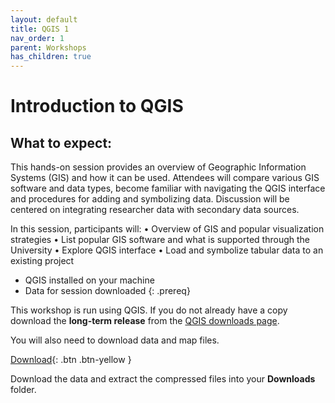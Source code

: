 ```yaml
---
layout: default
title: QGIS 1
nav_order: 1
parent: Workshops
has_children: true
---
```


# Introduction to QGIS

## What to expect:

This hands-on session provides an overview of Geographic Information Systems (GIS) and how it can be used. Attendees will compare various GIS software and data types, become familiar with navigating the QGIS interface and procedures for adding and symbolizing data. Discussion will be centered on integrating researcher data with secondary data sources.

In this session, participants will:
•	Overview of  GIS and popular visualization strategies
•	List popular GIS software and what is supported through the University
•	Explore QGIS interface
•	Load and symbolize tabular data to an existing project

- QGIS installed on your machine
- Data for session downloaded
{: .prereq}

This workshop is run using QGIS. If you do not already have a copy download the **long-term release** from the [QGIS downloads page](https://qgis.org/en/site/forusers/download.html).

You will also need to download data and map files.

[Download](https://www.dropbox.com/){: .btn .btn-yellow }

Download the data and extract the compressed files into your **Downloads** folder.

